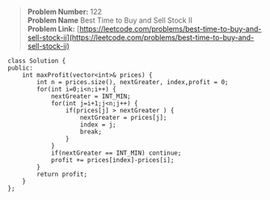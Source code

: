 > **Problem Number:** 122 <br>
> **Problem Name** Best Time to Buy and Sell Stock II <br>
> **Problem Link:** [https://leetcode.com/problems/best-time-to-buy-and-sell-stock-ii](https://leetcode.com/problems/best-time-to-buy-and-sell-stock-ii) <br>

    class Solution {
    public:
        int maxProfit(vector<int>& prices) {
            int n = prices.size(), nextGreater, index,profit = 0;
            for(int i=0;i<n;i++) {
                nextGreater = INT_MIN;
                for(int j=i+1;j<n;j++) {
                    if(prices[j] > nextGreater ) {
                        nextGreater = prices[j];
                        index = j;
                        break;
                    }
                }
                if(nextGreater == INT_MIN) continue;
                profit += prices[index]-prices[i];
            }
            return profit;
        }
    };
